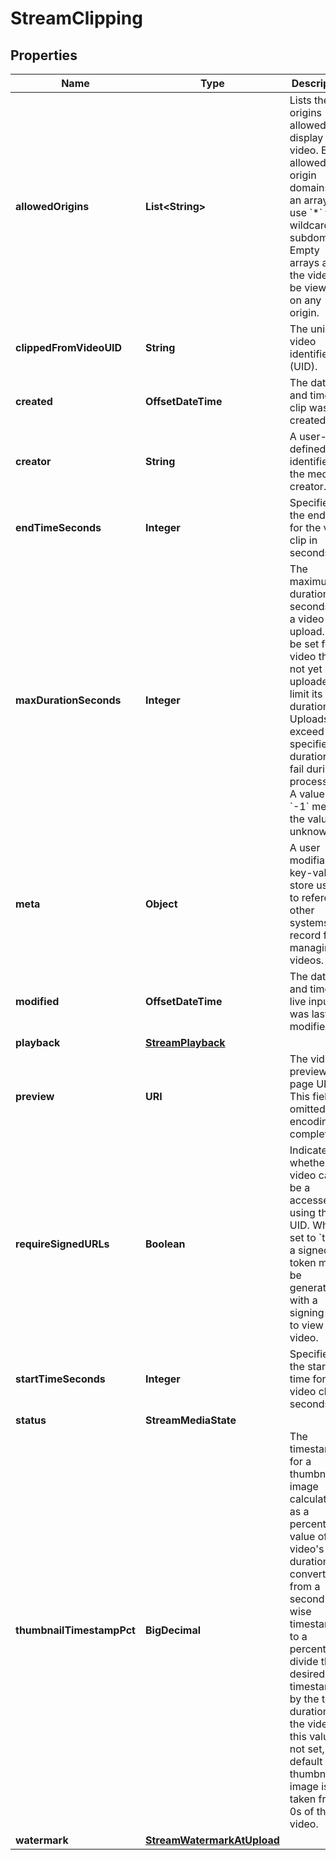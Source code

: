 

# StreamClipping


## Properties

| Name | Type | Description | Notes |
|------------ | ------------- | ------------- | -------------|
|**allowedOrigins** | **List&lt;String&gt;** | Lists the origins allowed to display the video. Enter allowed origin domains in an array and use &#x60;*&#x60; for wildcard subdomains. Empty arrays allow the video to be viewed on any origin. |  [optional] |
|**clippedFromVideoUID** | **String** | The unique video identifier (UID). |  [optional] |
|**created** | **OffsetDateTime** | The date and time the clip was created. |  [optional] |
|**creator** | **String** | A user-defined identifier for the media creator. |  [optional] |
|**endTimeSeconds** | **Integer** | Specifies the end time for the video clip in seconds. |  [optional] |
|**maxDurationSeconds** | **Integer** | The maximum duration in seconds for a video upload. Can be set for a video that is not yet uploaded to limit its duration. Uploads that exceed the specified duration will fail during processing. A value of &#x60;-1&#x60; means the value is unknown. |  [optional] |
|**meta** | **Object** | A user modifiable key-value store used to reference other systems of record for managing videos. |  [optional] |
|**modified** | **OffsetDateTime** | The date and time the live input was last modified. |  [optional] |
|**playback** | [**StreamPlayback**](StreamPlayback.md) |  |  [optional] |
|**preview** | **URI** | The video&#39;s preview page URI. This field is omitted until encoding is complete. |  [optional] |
|**requireSignedURLs** | **Boolean** | Indicates whether the video can be a accessed using the UID. When set to &#x60;true&#x60;, a signed token must be generated with a signing key to view the video. |  [optional] |
|**startTimeSeconds** | **Integer** | Specifies the start time for the video clip in seconds. |  [optional] |
|**status** | **StreamMediaState** |  |  [optional] |
|**thumbnailTimestampPct** | **BigDecimal** | The timestamp for a thumbnail image calculated as a percentage value of the video&#39;s duration. To convert from a second-wise timestamp to a percentage, divide the desired timestamp by the total duration of the video.  If this value is not set, the default thumbnail image is taken from 0s of the video. |  [optional] |
|**watermark** | [**StreamWatermarkAtUpload**](StreamWatermarkAtUpload.md) |  |  [optional] |




